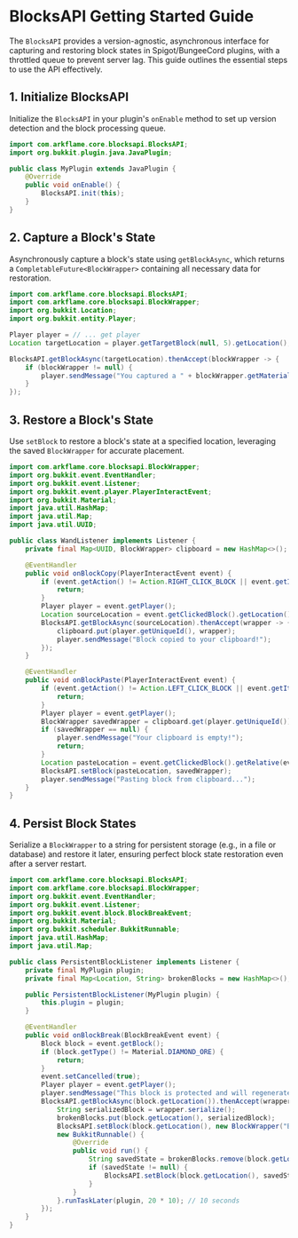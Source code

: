 # BlocksAPI Getting Started Guide

The `BlocksAPI` provides a version-agnostic, asynchronous interface for capturing and restoring block states in Spigot/BungeeCord plugins, with a throttled queue to prevent server lag. This guide outlines the essential steps to use the API effectively.

## 1. Initialize BlocksAPI

Initialize the `BlocksAPI` in your plugin's `onEnable` method to set up version detection and the block processing queue.

```java
import com.arkflame.core.blocksapi.BlocksAPI;
import org.bukkit.plugin.java.JavaPlugin;

public class MyPlugin extends JavaPlugin {
    @Override
    public void onEnable() {
        BlocksAPI.init(this);
    }
}
```

## 2. Capture a Block's State

Asynchronously capture a block's state using `getBlockAsync`, which returns a `CompletableFuture<BlockWrapper>` containing all necessary data for restoration.

```java
import com.arkflame.core.blocksapi.BlocksAPI;
import com.arkflame.core.blocksapi.BlockWrapper;
import org.bukkit.Location;
import org.bukkit.entity.Player;

Player player = // ... get player
Location targetLocation = player.getTargetBlock(null, 5).getLocation();

BlocksAPI.getBlockAsync(targetLocation).thenAccept(blockWrapper -> {
    if (blockWrapper != null) {
        player.sendMessage("You captured a " + blockWrapper.getMaterialName() + " block!");
    }
});
```

## 3. Restore a Block's State

Use `setBlock` to restore a block's state at a specified location, leveraging the saved `BlockWrapper` for accurate placement.

```java
import com.arkflame.core.blocksapi.BlockWrapper;
import org.bukkit.event.EventHandler;
import org.bukkit.event.Listener;
import org.bukkit.event.player.PlayerInteractEvent;
import org.bukkit.Material;
import java.util.HashMap;
import java.util.Map;
import java.util.UUID;

public class WandListener implements Listener {
    private final Map<UUID, BlockWrapper> clipboard = new HashMap<>();

    @EventHandler
    public void onBlockCopy(PlayerInteractEvent event) {
        if (event.getAction() != Action.RIGHT_CLICK_BLOCK || event.getItem() == null || event.getItem().getType() != Material.STICK) {
            return;
        }
        Player player = event.getPlayer();
        Location sourceLocation = event.getClickedBlock().getLocation();
        BlocksAPI.getBlockAsync(sourceLocation).thenAccept(wrapper -> {
            clipboard.put(player.getUniqueId(), wrapper);
            player.sendMessage("Block copied to your clipboard!");
        });
    }

    @EventHandler
    public void onBlockPaste(PlayerInteractEvent event) {
        if (event.getAction() != Action.LEFT_CLICK_BLOCK || event.getItem() == null || event.getItem().getType() != Material.STICK) {
            return;
        }
        Player player = event.getPlayer();
        BlockWrapper savedWrapper = clipboard.get(player.getUniqueId());
        if (savedWrapper == null) {
            player.sendMessage("Your clipboard is empty!");
            return;
        }
        Location pasteLocation = event.getClickedBlock().getRelative(event.getBlockFace()).getLocation();
        BlocksAPI.setBlock(pasteLocation, savedWrapper);
        player.sendMessage("Pasting block from clipboard...");
    }
}
```

## 4. Persist Block States

Serialize a `BlockWrapper` to a string for persistent storage (e.g., in a file or database) and restore it later, ensuring perfect block state restoration even after a server restart.

```java
import com.arkflame.core.blocksapi.BlocksAPI;
import com.arkflame.core.blocksapi.BlockWrapper;
import org.bukkit.event.EventHandler;
import org.bukkit.event.Listener;
import org.bukkit.event.block.BlockBreakEvent;
import org.bukkit.Material;
import org.bukkit.scheduler.BukkitRunnable;
import java.util.HashMap;
import java.util.Map;

public class PersistentBlockListener implements Listener {
    private final MyPlugin plugin;
    private final Map<Location, String> brokenBlocks = new HashMap<>();

    public PersistentBlockListener(MyPlugin plugin) {
        this.plugin = plugin;
    }

    @EventHandler
    public void onBlockBreak(BlockBreakEvent event) {
        Block block = event.getBlock();
        if (block.getType() != Material.DIAMOND_ORE) {
            return;
        }
        event.setCancelled(true);
        Player player = event.getPlayer();
        player.sendMessage("This block is protected and will regenerate!");
        BlocksAPI.getBlockAsync(block.getLocation()).thenAccept(wrapper -> {
            String serializedBlock = wrapper.serialize();
            brokenBlocks.put(block.getLocation(), serializedBlock);
            BlocksAPI.setBlock(block.getLocation(), new BlockWrapper("BEDROCK", (byte)0, null));
            new BukkitRunnable() {
                @Override
                public void run() {
                    String savedState = brokenBlocks.remove(block.getLocation());
                    if (savedState != null) {
                        BlocksAPI.setBlock(block.getLocation(), savedState);
                    }
                }
            }.runTaskLater(plugin, 20 * 10); // 10 seconds
        });
    }
}
```